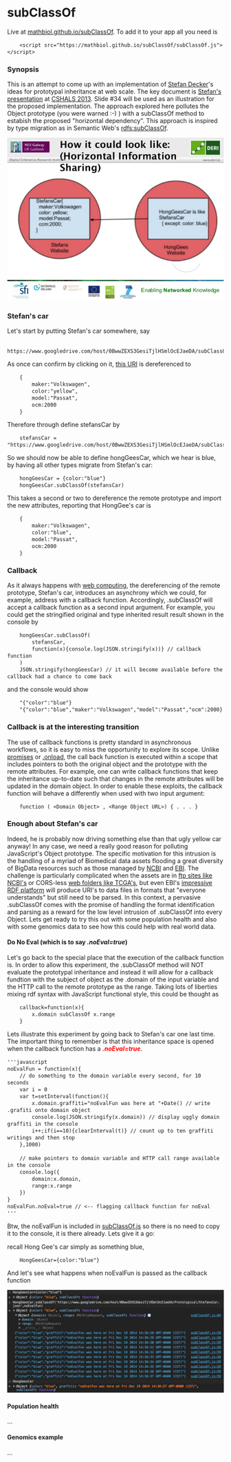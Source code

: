 subClassOf
============
Live at [mathbiol.github.io/subClassOf](https://mathbiol.github.io/subClassOf). To add it to your app all you need is 

		<script src="https://mathbiol.github.io/subClassOf/subClassOf.js"></script>
### Synopsis 
This is an attempt to come up with an implementation of [Stefan Decker](http://www.stefandecker.org/)'s ideas for prototypal inheritance at web scale. The key document is [Stefan's presentation](http://www.slideshare.net/stefandecker1/stefan-decker-keynote-at-cshals) at [CSHALS 2013](http://www.iscb.org/cshals2013). Slide #34 will be used as an illustration for the proposed implementation. The approach explored here pollutes the Object prototype (you were warned :-) ) with a subClassOf method to estabish the proposed "horizontal dependency". This approach is inspired by type migration as in Semantic Web's [rdfs:subClassOf](http://www.w3.org/TR/rdf-schema/#ch_subclassof).

[![slide 34](https://raw.githubusercontent.com/mathbiol/SubClassOf/gh-pages/stefan-decker-keynote-at-cshals-34-638.png)](http://www.slideshare.net/stefandecker1/stefan-decker-keynote-at-cshals)
 
### Stefan's car

Let's start by putting Stefan's car somewhere, say

		https://www.googledrive.com/host/0BwwZEXS3GesiTjlHSmlOcEJaeDA/subClassOf/StefansCar.json		

As once can confirm by clicking on it, <a href="https://www.googledrive.com/host/0BwwZEXS3GesiTjlHSmlOcEJaeDA/subClassOf/StefansCar.json" target=_blank>this URI</a> is dereferenced to

		{
			maker:"Volkswagen",
			color:"yellow",
			model:"Passat",
			ocm:2000
		}
Therefore through define stefansCar by 

		stefansCar = "https://www.googledrive.com/host/0BwwZEXS3GesiTjlHSmlOcEJaeDA/subClassOf/StefansCar.json"

So we should now be able to define hongGeesCar, which we hear is blue, by having all other types migrate from Stefan's car:

		hongGeesCar = {color:"blue"}  
		hongGeesCar.subClassOf(stefansCar)

This takes a second or two to dereference the remote prototype and import the new attributes, reporting that HongGee's car is 

		{
			maker:"Volkswagen",
			color:"blue",
			model:"Passat",
			ocm:2000
		}

### Callback
As it always happens with [web computing](https://en.wikipedia.org/wiki/Web_computing), the dereferencing of the remote prototype, Stefan's car, introduces an asynchrony which we could, for example, address with a callback function. Accordingly, .subClassOf will accept a callback function as a second input argument. For example, you could get the stringified original and type inherited result result shown in the console by

		hongGeesCar.subClassOf(
			stefansCar,
			function(x){console.log(JSON.stringify(x))} // callback function
		)
		JSON.stringify(hongGeesCar) // it will become available before the callback had a chance to come back

and the console would show

		"{"color":"blue"}
		"{"color":"blue","maker":"Volkswagen","model":"Passat","ocm":2000}
		
### Callback is at the interesting transition
The use of callback functions is pretty standard in asynchronous workflows, so it is easy to miss the opportunity to explore its scope. Unlike [promises](https://developer.mozilla.org/en-US/docs/Web/JavaScript/Reference/Global_Objects/Promise) or [.onload](https://developer.mozilla.org/en-US/docs/Web/API/XMLHttpRequest/Using_XMLHttpRequest), the call back function is executed within a scope that includes pointers to both the original object and the prototype with the remote attributes. For example, one can write callback functions that keep the inheritance up-to-date such that changes in the remote attributes will be updated in the domain object. In order to enable these exploits, the callback function will behave a differently when used with two input argument:

		function ( <Domain Object> , <Range Object URL>) { . . . }

### Enough about Stefan's car
Indeed, he is probably now driving something else than that ugly yellow car anyway!
In any case, we need a really good reason for polluting JavaScript's Object prototype. The specific motivation for this intrusion is the handling of a myriad of Biomedical data assets flooding a great diversity of BigData resources such as those managed by [NCBI](http://www.ncbi.nlm.nih.gov/) and [EBI](https://www.ebi.ac.uk/). The challenge is particularly complicated when the assets are in [ftp sites like NCBI's](ftp://ftp.ncbi.nlm.nih.gov/) or CORS-less [web folders like TCGA's](https://tcga-data.nci.nih.gov/tcgafiles/ftp_auth/distro_ftpusers/anonymous/tumor/), but even EBI's [impressive RDF platform](https://www.ebi.ac.uk/rdf/platform) will produce URI's to data files in formats that "everyone understands" but still need to be parsed. In this context, a pervasive .subClassOf comes with the promise of handling the format identification and parsing as a reward for the low level intrusion of .subClassOf into every Object. Lets get ready to try this out with some population health and also with some genomics data to see how this could help with real world data.

#### Do No Eval (which is to say <i>.noEval=true</i>)
Let's go back to the special place that the execution of the callback function is. In order to allow this experiment, the .subClassOf method will NOT evaluate the prototypal inheritance and instead it will allow for a callback fundtion with the subject of object as the .domain of the input variable and the HTTP call to the remote prototype as the range. Taking lots of liberties mixing rdf syntax with JavaScript functional style, this could be thought as

		callback=function(x){
			x.domain subClassOf x.range
		}

Lets illustrate this experiment by going back to Stefan's car one last time. The important thing to remember is that this inheritance space is opened when the callback function has a <span style="color:red"><i><b>.noEval=true</b></i></span>.

	'''javascript
	noEvalFun = function(x){
	    // do something to the domain variable every second, for 10 seconds
    	var i = 0
    	var t=setInterval(function(){
            x.domain.graffiti="noEvalFun was here at "+Date() // write .grafiti onto domain object
           	console.log(JSON.stringify(x.domain)) // display uggly domain graffiti in the console
           	i++;if(i==10){clearInterval(t)} // count up to ten graffiti writings and then stop
        },1000)
    
    	// make pointers to domain variable and HTTP call range available in the console
    	console.log({
        	domain:x.domain,
        	range:x.range
    	})
	}
	noEvalFun.noEval=true // <-- flagging callback function for noEval
	'''

Btw, the noEvalFun is included in [subClassOf.js](https://github.com/mathbiol/subClassOf/blob/gh-pages/subClassOf.js) so there is no need to copy it to the console, it is there already. Lets give it a go:

recall Hong Gee's car simply as something blue,

		HongGeesCar={color:"blue"}
And let's see what happens when noEvalFun is passed as the callback function

![noEvalDemo](https://raw.githubusercontent.com/mathbiol/SubClassOf/gh-pages/noEvalDemo.png)


#### Population health
...

#### Genomics example

...
